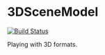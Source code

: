 # 3DSceneModel

[![Build Status](https://travis-ci.org/Ethiy/3DSceneModel.svg?branch=master)](https://travis-ci.org/Ethiy/3DSceneModel)

Playing with 3D formats.
